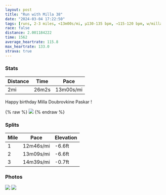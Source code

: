 ```yaml
---
layout: post
title: "Run with Milla 38"
date: "2024-03-04 17:22:50"
tags: [runs, 2-3 miles, <13m00s/mi, μ130-135 bpm, →115-120 bpm, w/milla]
race: false
distance: 2.001184222
time: 1562
average_heartrate: 115.8
max_heartrate: 133.0
strava: true
---
```


### Stats

| Distance | Time | Pace |
|----------|------|------|
|2mi|26m2s|13m00s/mi|

Happy birthday Milla Doubrovkine Paskar !

{% raw %}
<img src='https://maps.googleapis.com/maps/api/staticmap?maptype=roadmap&path=enc:okwwF|wsbMIFCL]JIHCH@HCJ\`@XNFNA@TLJEDHEr@KREVRpABdAAj@c@TIb@BJPb@?BTLd@NNHp@p@fBt@XZPJJNEN]\Uh@QHKJOXWTWb@Y|@Wh@e@xBGHEb@Tx@@NM|@Sr@@DhAn@f@^~@l@jCrAbAt@RFf@Zr@n@tAp@h@LNVJ`@ZVZN`APd@PlAPd@N~@PZT`@Fh@Vh@JhAd@f@NVLs@dBMb@Kf@MZ]fAAFDJP@ZSRm@Ls@lAqDH?l@VX@JNBj@BJVN^Lz@PP?NGT]`@iBFo@AEMEi@JQHQVSPSEm@g@w@UqA@_AJyAAiBk@_A]]K_AMc@Qy@QaBi@g@QMQQa@UUa@GiAk@y@o@]]s@e@mAu@q@[cAy@i@Qs@a@_@[oBoAa@]&key=AIzaSyC1MId7bFpkLXNAaYhBSTb8jLyiSqzbDtM&size=800x800&markers=color:yellow|label:S|40.7572,-73.99823&markers=color:green|label:F|40.75751999999999,-74.00493999999998'>
{% endraw %}

### Splits

| Mile | Pace | Elevation |
|------|------|-----------|
|1|12m46s/mi|-6.6ft|
|2|13m09s/mi|-6.6ft|
|3|14m39s/mi|-0.7ft|

### Photos
<img src='https://dgtzuqphqg23d.cloudfront.net/HAG75ehzzzkLI4htKwML5rEj8986UYomRahbYTdQg38-576x768.jpg'>

<img src='https://dgtzuqphqg23d.cloudfront.net/PtXqMNqzraCo9hZtZ-x1hqOIlIupPZPk3r1Vi6DFjnQ-576x768.jpg'>
